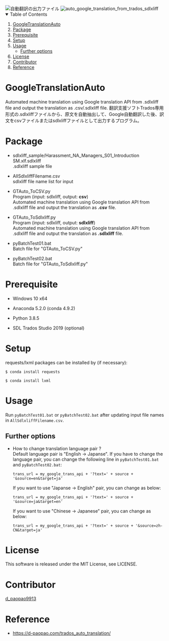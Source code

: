 <!-- screenshots -->
<img src="https://d-paopao.com/wp-content/uploads/2020/12/GTAuto_output00.jpg" alt="自動翻訳の出力ファイル" />

<img src="https://d-paopao.com/wp-content/uploads/2020/12/20201215_google_translate_api-result.png" alt="auto_google_translation_from_trados_sdlxliff" />


<!-- TABLE OF CONTENTS -->
<details open="open">
  <summary>Table of Contents</summary>
  <ol>
    <li>
      <a href="#googletranslationauto">GoogleTranslationAuto</a>
    </li>
    <li>
      <a href="#package">Package</a>
    </li>
    <li>
      <a href="#prerequisite">Prerequisite</a>
    </li>
    <li>
      <a href="#setup">Setup</a>
    </li>
    <li>
      <a href="#usage">Usage</a>
      <ul>
        <li><a href="#further-options">Further options</a></li>
      </ul>
    </li>
    <li>
      <a href="#license">License</a>
    </li>
    <li>
      <a href="#contributor">Contributor</a>
    </li>
    <li>
      <a href="#reference">Reference</a>
    </li>
  </ol>
</details>


# GoogleTranslationAuto

Automated machine translation using Google translation API from .sdlxliff file and output the translation as .csv/.sdlxliff file.
翻訳支援ソフトTrados専用形式の.sdlxliffファイルから、原文を自動抽出して、Google自動翻訳した後、訳文をcsvファイルまたはsdlxliffファイルとして出力するプログラム。


# Package

- sdlxliff_sample/Harassment_NA_Managers_S01_Introduction SM.xlf.sdlxliff <br>
  .sdlxliff sample file
  
- AllSdlxliffFilename.csv <br>
  sdlxliff file name list for input
  
- GTAuto_ToCSV.py <br>
  Program (input: sdlxliff, output: <b>csv</b>) <br>
  Automated machine translation using Google translation API from .sdlxliff file and output the translation as <b>.csv</b> file.
  
- GTAuto_ToSdlxliff.py <br>
  Program (input: sdlxliff, output: <b>sdlxliff</b>) <br>
  Automated machine translation using Google translation API from .sdlxliff file and output the translation as <b>.sdlxliff</b> file.
  
- pyBatchTest01.bat <br>
  Batch file for "GTAuto_ToCSV.py"
  
- pyBatchTest02.bat <br>
  Batch file for "GTAuto_ToSdlxliff.py"
  

# Prerequisite

- Windows 10 x64

- Anaconda 5.2.0 (conda 4.9.2)

- Python 3.8.5

- SDL Trados Studio 2019 (optional)


# Setup

requests/lxml packages can be installed by (if necessary): 

`$ conda install requests` 

`$ conda install lxml`


# Usage

Run `pyBatchTest01.bat` or `pyBatchTest02.bat` after updating input file names in `AllSdlxliffFilename.csv`.


## Further options

- How to change translation language pair ? <br>
  Default language pair is "English -> Japanse". If you have to change the language pair, you can change the following line in `pyBatchTest01.bat` and `pyBatchTest02.bat`: 
  
  `trans_url = my_google_trans_api + '?text=' + source + '&source=en&target=ja'`
    
  If you want to use "Japanse -> English" pair, you can change as below:
  
  `trans_url = my_google_trans_api + '?text=' + source + '&source=ja&target=en'`
  
  If you want to use "Chinese -> Japanese" pair, you can change as below:
  
  `trans_url = my_google_trans_api + '?text=' + source + '&source=zh-CN&target=ja'`


# License

This software is released under the MIT License, see LICENSE.


# Contributor

[d_paopao9913](https://twitter.com/d_paopao9913)


# Reference

- https://d-paopao.com/trados_auto_translation/
